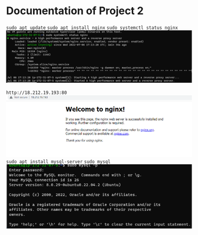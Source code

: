 # Documentation of Project 2 

`sudo apt update`
`sudo apt install nginx`
`sudo systemctl status nginx`
![nginx status](./images/Nginx_status.png)

`http://18.212.19.193:80`
![nginx default page](./images/Nginx_Installed.png)
`sudo apt install mysql-server`
`sudo mysql`
![mysql](./images/mysql_installed.png)


